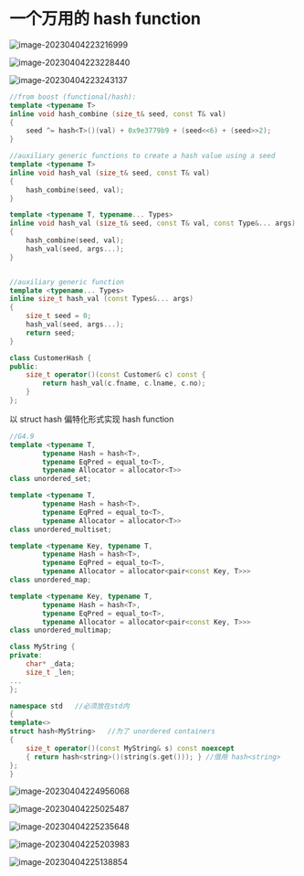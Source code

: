 # 一个万用的 hash function

![image-20230404223216999](assets/image-20230404223216999.png)



![image-20230404223228440](assets/image-20230404223228440.png)



![image-20230404223243137](assets/image-20230404223243137.png)

```cpp
//from boost (functional/hash):
template <typename T>
inline void hash_combine (size_t& seed, const T& val)
{
    seed ^= hash<T>()(val) + 0x9e3779b9 + (seed<<6) + (seed>>2);
}

//auxiliary generic functions to create a hash value using a seed
template <typename T>
inline void hash_val (size_t& seed, const T& val)
{
    hash_combine(seed, val);
}

template <typename T, typename... Types>
inline void hash_val (size_t& seed, const T& val, const Type&... args)
{
    hash_combine(seed, val);
    hash_val(seed, args...);
}


//auxiliary generic function
template <typename... Types>
inline size_t hash_val (const Types&... args)
{
    size_t seed = 0;
    hash_val(seed, args...);
    return seed;
}

class CustomerHash {
public:
    size_t operator()(const Customer& c) const {
        return hash_val(c.fname, c.lname, c.no);
    }
};
```



以 struct hash 偏特化形式实现 hash function

```cpp
//G4.9
template <typename T, 
		typename Hash = hash<T>, 
		typename EqPred = equal_to<T>, 
		typename Allocator = allocator<T>>
class unordered_set;

template <typename T, 
		typename Hash = hash<T>, 
		typename EqPred = equal_to<T>, 
		typename Allocator = allocator<T>>
class unordered_multiset;

template <typename Key, typename T, 
		typename Hash = hash<T>,
		typename EqPred = equal_to<T>,
		typename Allocator = allocator<pair<const Key, T>>>
class unordered_map;

template <typename Key, typename T, 
		typename Hash = hash<T>,
		typename EqPred = equal_to<T>,
		typename Allocator = allocator<pair<const Key, T>>>
class unordered_multimap;
```



```cpp
class MyString {
private:
    char* _data;
    size_t _len;
...
};

namespace std	//必须放在std内
{
template<>
struct hash<MyString>	//为了 unordered containers
{
    size_t operator()(const MyString& s) const noexcept
    { return hash<string>()(string(s.get())); }	//借用 hash<string>
};
}
```



![image-20230404224956068](assets/image-20230404224956068.png)



![image-20230404225025487](assets/image-20230404225025487.png)









![image-20230404225235648](assets/image-20230404225235648.png)



![image-20230404225203983](assets/image-20230404225203983.png)



![image-20230404225138854](assets/image-20230404225138854.png)